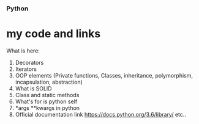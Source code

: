 

### Python
# my code and links 


What is here:
1) Decorators
2) Iterators
3) OOP elements (Private functions, Classes, inheritance, polymorphism, incapsulation, abstraction)
4) What is SOLID
5) Class and static methods
6) What's for is python self
7) *args **kwargs in python
8) Official documentation link https://docs.python.org/3.6/library/
etc..

